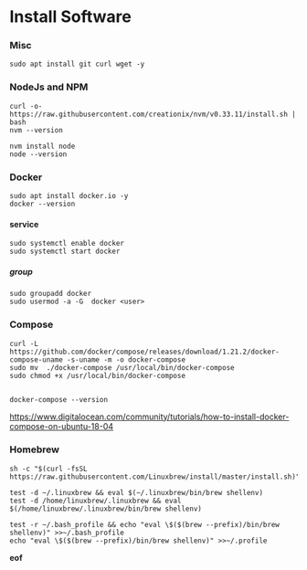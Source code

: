 # Install Software

### Misc
```
sudo apt install git curl wget -y
```

### NodeJs and NPM
```
curl -o- https://raw.githubusercontent.com/creationix/nvm/v0.33.11/install.sh | bash
nvm --version
	
nvm install node
node --version
```

### Docker 
```
sudo apt install docker.io -y
docker --version
```
#### service
```
sudo systemctl enable docker
sudo systemctl start docker
````

##### group
```
sudo groupadd docker
sudo usermod -a -G  docker <user>
```
### Compose


```
curl -L https://github.com/docker/compose/releases/download/1.21.2/docker-compose-uname -s-uname -m -o docker-compose
sudo mv  ./docker-compose /usr/local/bin/docker-compose
sudo chmod +x /usr/local/bin/docker-compose


docker-compose --version
```

https://www.digitalocean.com/community/tutorials/how-to-install-docker-compose-on-ubuntu-18-04


### Homebrew
```
sh -c "$(curl -fsSL https://raw.githubusercontent.com/Linuxbrew/install/master/install.sh)"
	
test -d ~/.linuxbrew && eval $(~/.linuxbrew/bin/brew shellenv)
test -d /home/linuxbrew/.linuxbrew && eval $(/home/linuxbrew/.linuxbrew/bin/brew shellenv)
	
test -r ~/.bash_profile && echo "eval \$($(brew --prefix)/bin/brew shellenv)" >>~/.bash_profile
echo "eval \$($(brew --prefix)/bin/brew shellenv)" >>~/.profile
```

**eof**